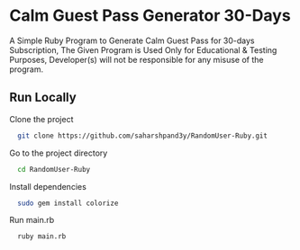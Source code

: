 
# Calm Guest Pass Generator 30-Days

A Simple Ruby Program to Generate Calm Guest Pass for 30-days Subscription,
The Given Program is Used Only for Educational & Testing Purposes,
Developer(s) will not be responsible for any misuse of the program. 





## Run Locally

Clone the project

```bash
  git clone https://github.com/saharshpand3y/RandomUser-Ruby.git
```

Go to the project directory

```bash
  cd RandomUser-Ruby
```

Install dependencies

```bash
  sudo gem install colorize
```

Run main.rb

```bash
  ruby main.rb
```

